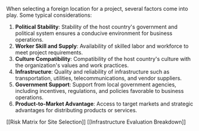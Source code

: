 When selecting a foreign location for a project, several factors come into play. Some typical considerations:
1. **Political Stability**: Stability of the host country's government and political system ensures a conducive environment for business operations.
2. **Worker Skill and Supply**: Availability of skilled labor and workforce to meet project requirements.
3. **Culture Compatibility**: Compatibility of the host country's culture with the organization's values and work practices.
4. **Infrastructure**: Quality and reliability of infrastructure such as transportation, utilities, telecommunications, and vendor suppliers.
5. **Government Support**: Support from local government agencies, including incentives, regulations, and policies favorable to business operations.
6. **Product-to-Market Advantage**: Access to target markets and strategic advantages for distributing products or services.

[[Risk Matrix for Site Selection]]
[[Infrastructure Evaluation Breakdown]]
